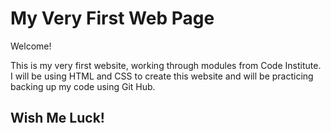 # My Very First Web Page

Welcome!


This is my very first website, working through modules from Code Institute. 
I will be using HTML and CSS to create this website and will be practicing backing up my code using Git Hub.

## Wish Me Luck!
